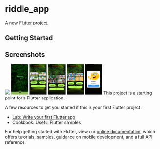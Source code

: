 # riddle_app

A new Flutter project.

## Getting Started

## Screenshots
<img height="100px" src="quiz1.mp4"> <img height="100px" src="quiz2.png"> 
<img height="100px" src="quiz3.png"> <img height="100px" src="quiz4.png"> 
<img height="100px" src="quiz5.png"> <img height="100px" src="quiz6.png">
This project is a starting point for a Flutter application.

A few resources to get you started if this is your first Flutter project:

- [Lab: Write your first Flutter app](https://flutter.dev/docs/get-started/codelab)
- [Cookbook: Useful Flutter samples](https://flutter.dev/docs/cookbook)

For help getting started with Flutter, view our
[online documentation](https://flutter.dev/docs), which offers tutorials,
samples, guidance on mobile development, and a full API reference.
